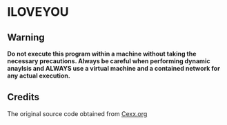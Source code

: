# ILOVEYOU


## Warning

**Do not execute this program within a machine without taking the necessary precautions. Always be careful when performing dynamic anaylsis and ALWAYS use a virtual machine and a contained network for any actual execution.**

## Credits
The original source code obtained from
[Cexx.org](http://www.cexx.org/loveletter.htm)

